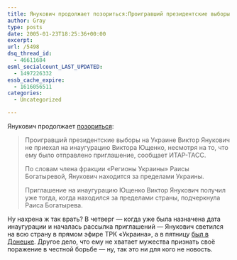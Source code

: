 ```yaml
---
title: Янукович продолжает позориться:Проигравший президентские выборы
author: Gray
type: posts
date: 2005-01-23T18:25:36+00:00
excerpt:
url: /5498
dsq_thread_id:
  - 46611684
esml_socialcount_LAST_UPDATED:
  - 1497226332
essb_cache_expire:
  - 1616056511
categories:
  - Uncategorized

---
```








Янукович продолжает <a href="http://www.newsinfo.ru/static/90409.html" target="_blank">позориться</a>:

> Проигравший президентские выборы на Украине Виктор Янукович не приехал на инаугурацию Виктора Ющенко, несмотря на то, что ему было отправлено приглашение, сообщает ИТАР-ТАСС.
> 
> По словам члена фракции &#171;Регионы Украины&#187; Раисы Богатыревой, Янукович находится за пределами Украины.
> 
> Приглашение на инаугурацию Ющенко Виктор Янукович получил уже тогда, когда находился за пределами страны, подчеркнула Раиса Богатырева.

Ну нахрена ж так врать? В четверг &#8212; когда уже была назначена дата инаугурации и началась рассылка приглашений &#8212; Янукович светился на всю страну в прямом эфире ТРК &#171;Украина&#187;, а в пятницу <a href="http://for-ua.com/news/2005/01/21/172916.html" target="_blank">был в Донецке</a>. Другое дело, что ему не хватает мужества признать своё поражение в честной борьбе &#8212; ну, так это ни для кого не новость.